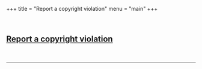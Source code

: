 +++
title = "Report a copyright violation"
menu = "main"
+++

&nbsp;

## [Report a copyright violation](https://github.com/tit8/polimi-elettronica/issues/new?assignees=&labels=Copyright&template=report-violazione-di-copyright.md) 

&nbsp;

* * *